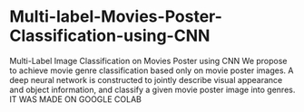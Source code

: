 # Multi-label-Movies-Poster-Classification-using-CNN
Multi-Label Image Classification on Movies Poster using CNN We propose to achieve movie genre classification based only on movie poster images. A deep neural network is constructed to jointly describe visual appearance and object information, and classify a given movie poster image into genres.  IT WAS MADE ON GOOGLE COLAB
